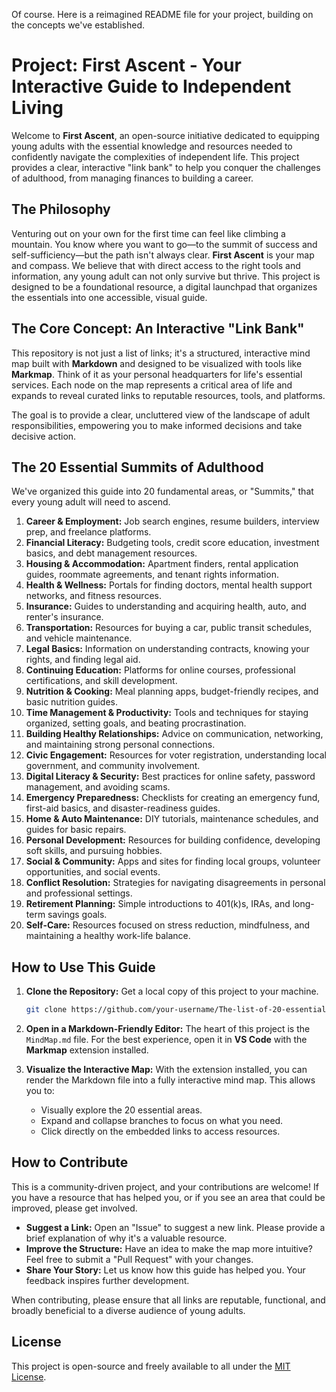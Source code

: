 Of course. Here is a reimagined README file for your project, building on the concepts we've established.

# Project: First Ascent - Your Interactive Guide to Independent Living

Welcome to **First Ascent**, an open-source initiative dedicated to equipping young adults with the essential knowledge and resources needed to confidently navigate the complexities of independent life. This project provides a clear, interactive "link bank" to help you conquer the challenges of adulthood, from managing finances to building a career.

## The Philosophy

Venturing out on your own for the first time can feel like climbing a mountain. You know where you want to go—to the summit of success and self-sufficiency—but the path isn't always clear. **First Ascent** is your map and compass. We believe that with direct access to the right tools and information, any young adult can not only survive but thrive. This project is designed to be a foundational resource, a digital launchpad that organizes the essentials into one accessible, visual guide.

## The Core Concept: An Interactive "Link Bank"

This repository is not just a list of links; it's a structured, interactive mind map built with **Markdown** and designed to be visualized with tools like **Markmap**. Think of it as your personal headquarters for life's essential services. Each node on the map represents a critical area of life and expands to reveal curated links to reputable resources, tools, and platforms.

The goal is to provide a clear, uncluttered view of the landscape of adult responsibilities, empowering you to make informed decisions and take decisive action.

## The 20 Essential Summits of Adulthood

We've organized this guide into 20 fundamental areas, or "Summits," that every young adult will need to ascend.

1.  **Career & Employment:** Job search engines, resume builders, interview prep, and freelance platforms.
2.  **Financial Literacy:** Budgeting tools, credit score education, investment basics, and debt management resources.
3.  **Housing & Accommodation:** Apartment finders, rental application guides, roommate agreements, and tenant rights information.
4.  **Health & Wellness:** Portals for finding doctors, mental health support networks, and fitness resources.
5.  **Insurance:** Guides to understanding and acquiring health, auto, and renter's insurance.
6.  **Transportation:** Resources for buying a car, public transit schedules, and vehicle maintenance.
7.  **Legal Basics:** Information on understanding contracts, knowing your rights, and finding legal aid.
8.  **Continuing Education:** Platforms for online courses, professional certifications, and skill development.
9.  **Nutrition & Cooking:** Meal planning apps, budget-friendly recipes, and basic nutrition guides.
10. **Time Management & Productivity:** Tools and techniques for staying organized, setting goals, and beating procrastination.
11. **Building Healthy Relationships:** Advice on communication, networking, and maintaining strong personal connections.
12. **Civic Engagement:** Resources for voter registration, understanding local government, and community involvement.
13. **Digital Literacy & Security:** Best practices for online safety, password management, and avoiding scams.
14. **Emergency Preparedness:** Checklists for creating an emergency fund, first-aid basics, and disaster-readiness guides.
15. **Home & Auto Maintenance:** DIY tutorials, maintenance schedules, and guides for basic repairs.
16. **Personal Development:** Resources for building confidence, developing soft skills, and pursuing hobbies.
17. **Social & Community:** Apps and sites for finding local groups, volunteer opportunities, and social events.
18. **Conflict Resolution:** Strategies for navigating disagreements in personal and professional settings.
19. **Retirement Planning:** Simple introductions to 401(k)s, IRAs, and long-term savings goals.
20. **Self-Care:** Resources focused on stress reduction, mindfulness, and maintaining a healthy work-life balance.

## How to Use This Guide

1.  **Clone the Repository:**
    Get a local copy of this project to your machine.
    ```bash
    git clone https://github.com/your-username/The-list-of-20-essential-access-areas-for-young-adults-
    ```

2.  **Open in a Markdown-Friendly Editor:**
    The heart of this project is the `MindMap.md` file. For the best experience, open it in **VS Code** with the **Markmap** extension installed.

3.  **Visualize the Interactive Map:**
    With the extension installed, you can render the Markdown file into a fully interactive mind map. This allows you to:
    *   Visually explore the 20 essential areas.
    *   Expand and collapse branches to focus on what you need.
    *   Click directly on the embedded links to access resources.

## How to Contribute

This is a community-driven project, and your contributions are welcome! If you have a resource that has helped you, or if you see an area that could be improved, please get involved.

*   **Suggest a Link:** Open an "Issue" to suggest a new link. Please provide a brief explanation of why it's a valuable resource.
*   **Improve the Structure:** Have an idea to make the map more intuitive? Feel free to submit a "Pull Request" with your changes.
*   **Share Your Story:** Let us know how this guide has helped you. Your feedback inspires further development.

When contributing, please ensure that all links are reputable, functional, and broadly beneficial to a diverse audience of young adults.

## License

This project is open-source and freely available to all under the [MIT License](LICENSE).
